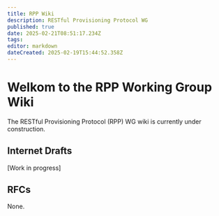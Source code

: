 ```yaml
---
title: RPP Wiki
description: RESTful Provisioning Protocol WG
published: true
date: 2025-02-21T08:51:17.234Z
tags: 
editor: markdown
dateCreated: 2025-02-19T15:44:52.358Z
---
```


# Welkom to the RPP Working Group Wiki

The RESTful Provisioning Protocol (RPP) WG wiki is currently under construction.

## Internet Drafts

[Work in progress]

## RFCs

None.

&nbsp;
&nbsp;
&nbsp;